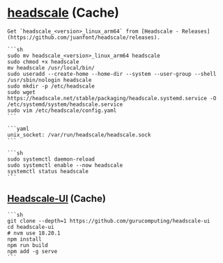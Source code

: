 # [headscale](https://github.com/juanfont/headscale) (Cache)

````{tab} Ubuntu 24 ARM [^1][^2]
Get `headscale_<version>_linux_arm64` from [Headscale - Releases](https://github.com/juanfont/headscale/releases).

```sh
sudo mv headscale_<version>_linux_arm64 headscale
sudo chmod +x headscale
mv headscale /usr/local/bin/
sudo useradd --create-home --home-dir --system --user-group --shell /usr/sbin/nologin headscale
sudo mkdir -p /etc/headscale
sudo wget https://headscale.net/stable/packaging/headscale.systemd.service -O /etc/systemd/system/headscale.service
sudo vim /etc/headscale/config.yaml
```

```yaml
unix_socket: /var/run/headscale/headscale.sock
```

```sh
sudo systemctl daemon-reload
sudo systemctl enable --now headscale
systemctl status headscale
```
````

[^1]: [Using standalone binaries (advanced)](https://headscale.net/stable/setup/install/official/#using-standalone-binaries-advanced)
[^2]: [How To Install Headscale on Ubuntu 24.04|22.04|20.04](https://computingforgeeks.com/install-and-configure-headscale-on-ubuntu/)

## [Headscale-UI](https://github.com/gurucomputing/headscale-ui) (Cache)

````{tab} From source
```sh
git clone --depth=1 https://github.com/gurucomputing/headscale-ui
cd headscale-ui
# nvm use 18.20.1
npm install
npm run build
npm add -g serve
```
````

[^1]: [Setting up Tailscale on Ubuntu 24.04 (noble)](https://tailscale.com/kb/1476/install-ubuntu-2404)
[^2]: [Coding on iPad using VSCode, Caddy, and code-server](https://tailscale.com/kb/1166/vscode-ipad)